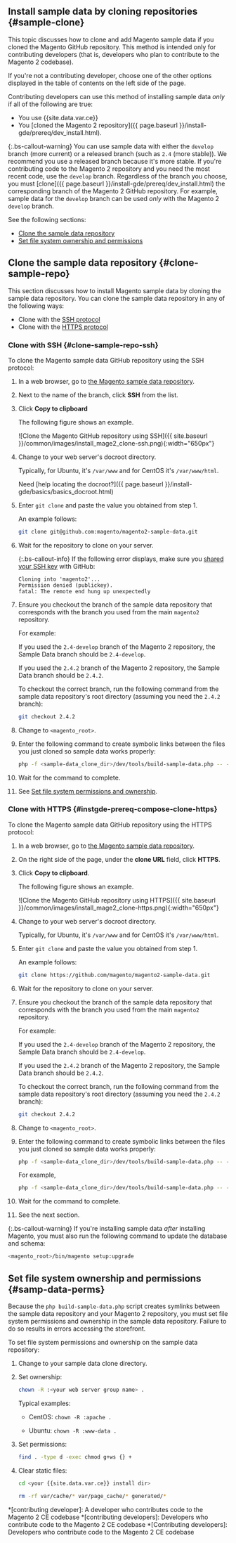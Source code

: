 
## Install sample data by cloning repositories   {#sample-clone}

This topic discusses how to clone and add Magento sample data if you cloned the Magento GitHub repository. This method is intended only for contributing developers (that is, developers who plan to contribute to the Magento 2 codebase).

If you're not a contributing developer, choose one of the other options displayed in the table of contents on the left side of the page.

Contributing developers can use this method of installing sample data *only* if all of the following are true:

*  You use {{site.data.var.ce}}
*  You [cloned the Magento 2 repository]({{ page.baseurl }}/install-gde/prereq/dev_install.html).

{:.bs-callout-warning}
You can use sample data with either the `develop` branch (more current) or a released branch (such as `2.4` (more stable)). We recommend you use a released branch because it's more stable. If you're contributing code to the Magento 2 repository and you need the most recent code, use the `develop` branch. Regardless of the branch you choose, you must [clone]({{ page.baseurl }}/install-gde/prereq/dev_install.html) the corresponding branch of the Magento 2 GitHub repository. For example, sample data for the `develop` branch can be used *only* with the Magento 2 `develop` branch.

See the following sections:

*  [Clone the sample data repository](#clone-sample-repo)
*  [Set file system ownership and permissions](#samp-data-perms)

## Clone the sample data repository {#clone-sample-repo}

This section discusses how to install Magento sample data by cloning the sample data repository. You can clone the sample data repository in any of the following ways:

*  Clone with the [SSH protocol](#clone-sample-repo-ssh)
*  Clone with the [HTTPS protocol](#instgde-prereq-compose-clone-https)

### Clone with SSH {#clone-sample-repo-ssh}

To clone the Magento sample data GitHub repository using the SSH protocol:

1. In a web browser, go to [the Magento sample data repository](https://github.com/magento/magento2-sample-data).
1. Next to the name of the branch, click **SSH** from the list.
1. Click **Copy to clipboard**

   The following figure shows an example.

   ![Clone the Magento GitHub repository using SSH]({{ site.baseurl }}/common/images/install_mage2_clone-ssh.png){:width="650px"}

1. Change to your web server's docroot directory.

   Typically, for Ubuntu, it's `/var/www` and for CentOS it's `/var/www/html`.

   Need [help locating the docroot?]({{ page.baseurl }}/install-gde/basics/basics_docroot.html)

1. Enter `git clone` and paste the value you obtained from step 1.

   An example follows:

   ```bash
   git clone git@github.com:magento/magento2-sample-data.git
   ```

1. Wait for the repository to clone on your server.

   {:.bs-callout-info}
   If the following error displays, make sure you [shared your SSH key](https://help.github.com/articles/generating-ssh-keys/) with GitHub:<br>

   ```terminal
   Cloning into 'magento2'...
   Permission denied (publickey).
   fatal: The remote end hung up unexpectedly
   ```

1. Ensure you checkout the branch of the sample data repository that corresponds with the branch you used from the main `magento2` repository.

   For example:

   If you used the `2.4-develop` branch of the Magento 2 repository, the Sample Data branch should be `2.4-develop`.

   If you used the `2.4.2` branch of the Magento 2 repository, the Sample Data branch should be `2.4.2`.

   To checkout the correct branch, run the following command from the sample data repository's root directory (assuming you need the `2.4.2` branch):

   ```bash
   git checkout 2.4.2
   ```

1. Change to `<magento_root>`.
1. Enter the following command to create symbolic links between the files you just cloned so sample data works properly:

   ```bash
   php -f <sample-data_clone_dir>/dev/tools/build-sample-data.php -- --ce-source="<path_to_your_magento_instance>"
   ```

1. Wait for the command to complete.

1. See [Set file system permissions and ownership](#samp-data-perms).

### Clone with HTTPS {#instgde-prereq-compose-clone-https}

To clone the Magento sample data GitHub repository using the HTTPS protocol:

1. In a web browser, go to [the Magento sample data repository](https://github.com/magento/magento2-sample-data).
1. On the right side of the page, under the **clone URL** field, click **HTTPS**.
1. Click **Copy to clipboard**.

   The following figure shows an example.

   ![Clone the Magento GitHub repository using HTTPS]({{ site.baseurl }}/common/images/install_mage2_clone-https.png){:width="650px"}

1. Change to your web server's docroot directory.

   Typically, for Ubuntu, it's `/var/www` and for CentOS it's `/var/www/html`.

1. Enter `git clone` and paste the value you obtained from step 1.

   An example follows:

   ```bash
   git clone https://github.com/magento/magento2-sample-data.git
   ```

1. Wait for the repository to clone on your server.
1. Ensure you checkout the branch of the sample data repository that corresponds with the branch you used from the main `magento2` repository.

   For example:

   If you used the `2.4-develop` branch of the Magento 2 repository, the Sample Data branch should be `2.4-develop`.

   If you used the `2.4.2` branch of the Magento 2 repository, the Sample Data branch should be `2.4.2`.

   To checkout the correct branch, run the following command from the sample data repository's root directory (assuming you need the `2.4.2` branch):

   ```bash
   git checkout 2.4.2
   ```

1. Change to `<magento_root>`.
1. Enter the following command to create symbolic links between the files you just cloned so sample data works properly:

   ```bash
   php -f <sample-data_clone_dir>/dev/tools/build-sample-data.php -- --ce-source="<path_to_your_magento_instance>"
   ```

   For example,

   ```bash
   php -f <sample-data_clone_dir>/dev/tools/build-sample-data.php -- --ce-source="/var/www/magento2"
   ```

1. Wait for the command to complete.
1. See the next section.

{:.bs-callout-warning}
If you're installing sample data _after_ installing Magento, you must also run the following command to update the database and schema:

```bash
<magento_root>/bin/magento setup:upgrade
```

## Set file system ownership and permissions {#samp-data-perms}

Because the `php build-sample-data.php` script creates symlinks between the sample data repository and your Magento 2 repository, you must set file system permissions and ownership in the sample data repository. Failure to do so results in errors accessing the storefront.

To set file system permissions and ownership on the sample data repository:

1. Change to your sample data clone directory.
1. Set ownership:

   ```bash
   chown -R :<your web server group name> .
   ```

   Typical examples:

   *  CentOS: `chown -R :apache .`

   *  Ubuntu: `chown -R :www-data .`

1. Set permissions:

   ```bash
   find . -type d -exec chmod g+ws {} +
   ```

1. Clear static files:

   ```bash
   cd <your {{site.data.var.ce}} install dir>
   ```

   ```bash
   rm -rf var/cache/* var/page_cache/* generated/*
   ```

<!-- ABBREVIATIONS -->

*[contributing developer]: A developer who contributes code to the Magento 2 CE codebase
*[contributing developers]: Developers who contribute code to the Magento 2 CE codebase
*[Contributing developers]: Developers who contribute code to the Magento 2 CE codebase
